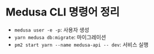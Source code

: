 # Medusa CLI 명령어 정리

- `medusa user -e -p`: 사용자 생성
- `yarn medusa db:migrate`: 마이그레이션
- `pm2 start yarn --name medusa-api -- dev`: 서비스 실행
